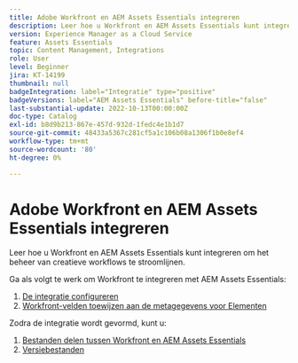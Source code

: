 ```yaml
---
title: Adobe Workfront en AEM Assets Essentials integreren
description: Leer hoe u Workfront en AEM Assets Essentials kunt integreren.
version: Experience Manager as a Cloud Service
feature: Assets Essentials
topic: Content Management, Integrations
role: User
level: Beginner
jira: KT-14199
thumbnail: null
badgeIntegration: label="Integratie" type="positive"
badgeVersions: label="AEM Assets Essentials" before-title="false"
last-substantial-update: 2022-10-13T00:00:00Z
doc-type: Catalog
exl-id: b8d9b213-867e-457d-932d-1fedc4e1b1d7
source-git-commit: 48433a5367c281cf5a1c106b08a1306f1b0e8ef4
workflow-type: tm+mt
source-wordcount: '80'
ht-degree: 0%

---
```


# Adobe Workfront en AEM Assets Essentials integreren

Leer hoe u Workfront en AEM Assets Essentials kunt integreren om het beheer van creatieve workflows te stroomlijnen.

Ga als volgt te werk om Workfront te integreren met AEM Assets Essentials:

1. [De integratie configureren](./configure.md)
1. [Workfront-velden toewijzen aan de metagegevens voor Elementen](./map-metadata.md)

Zodra de integratie wordt gevormd, kunt u:

1. [Bestanden delen tussen Workfront en AEM Assets Essentials](./link-send.md)
1. [Versiebestanden](./versions.md)
